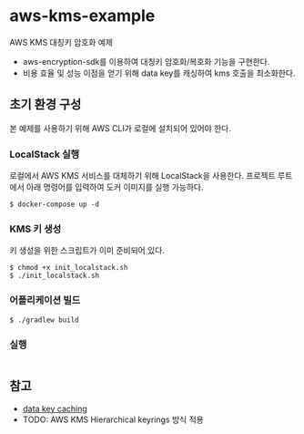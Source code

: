 # aws-kms-example

AWS KMS 대칭키 암호화 예제

- aws-encryption-sdk를 이용하여 대칭키 암호화/복호화 기능을 구현한다.
- 비용 효율 및 성능 이점을 얻기 위해 data key를 캐싱하여 kms 호출을 최소화한다.

## 초기 환경 구성

본 예제를 사용하기 위해 AWS CLI가 로컬에 설치되어 있어야 한다.

### LocalStack 실행

로컬에서 AWS KMS 서비스를 대체하기 위해 LocalStack을 사용한다.
프로젝트 루트에서 아래 명령어를 입력하여 도커 이미지를 실행 가능하다.

```shell
$ docker-compose up -d
```

### KMS 키 생성

키 생성을 위한 스크립트가 이미 준비되어 있다.

```shell
$ chmod +x init_localstack.sh
$ ./init_localstack.sh
```

### 어플리케이션 빌드

```shell
$ ./gradlew build
```

### 실행

```shell

```

## 참고

- [data key caching](https://docs.aws.amazon.com/encryption-sdk/latest/developer-guide/data-key-caching.html)
- TODO: AWS KMS Hierarchical keyrings 방식 적용